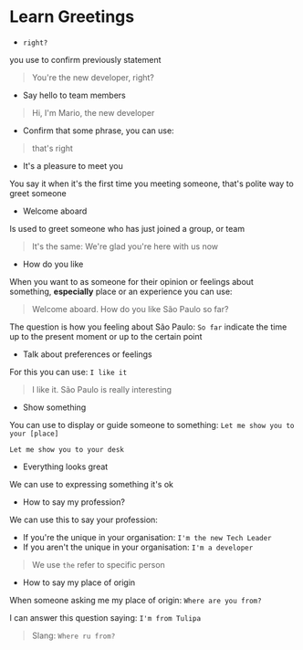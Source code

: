 # Learn Greetings

- `right?`

you use to confirm previously statement

> You're the new developer, right?

- Say hello to team members

> Hi, I'm Mario, the new developer

- Confirm that some phrase, you can use:

> that's right

- It's a pleasure to meet you

You say it when it's the first time you meeting someone, that's polite way to greet someone

- Welcome aboard

Is used to greet someone who has just joined a group, or team

> It's the same: We're glad you're here with us now

- How do you like 

When you want to as someone  for their opinion or feelings about something, **especially** place or an experience you can use:

> Welcome aboard. How do you like São Paulo so far? 

The question is how you feeling about São Paulo: `So far` indicate the time up to the present moment or up to the certain point

- Talk about preferences or feelings 

For this you can use: `I like it`

> I like it. São Paulo is really interesting

- Show something 

You can use to display or guide someone to something: `Let me show you to your [place]`

    Let me show you to your desk

- Everything looks great

We can use to expressing something it's ok

- How to say my profession?

We can use this to say your profession:
- If you're the unique in your organisation: `I'm the new Tech Leader`
- If you aren't the unique in your organisation: `I'm a developer`

> We use `the` refer to specific person 

- How to say my place of origin

When someone asking me my place of origin: `Where are you from?` 

I can answer this question saying: `I'm from Tulipa`

> Slang: `Where ru from?`

